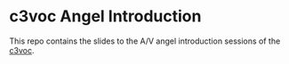 # c3voc Angel Introduction
This repo contains the slides to the A/V angel introduction sessions of the [c3voc](https://c3voc.de).
